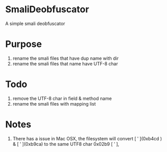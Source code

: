 # SmaliDeobfuscator
A simple smali deobfuscator

# Purpose
1) rename the smali files that have dup name with dir
2) rename the smali files that name have UTF-8 char

# Todo
1) remove the UTF-8 char in field & method name
2) rename the smali files with mapping list

# Notes
1) There has a issue in Mac OSX, the filesystem will convert \[ ʹ \](0xb4cd ) & \[ ʹ \](0xb9ca) to the same UTF8 char 0x02b9 \[ ʹ \], 